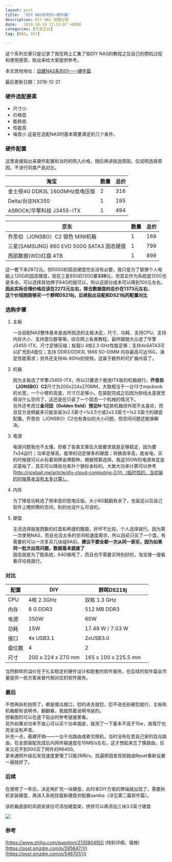 ```yaml
---
layout: post
title:  "DIY NAS系列01—硬件篇"
description: DIY NAS 搭建过程
date:   2018-10-19 12:33:07 +0800
categories: [不务正业]
tag: [NAS, DIY]

---
```


这个系列文章只是记录了我在网上汇集了些DIY NAS的教程之后自己的攒机过程和使用感受，贴出来给大家提供参考。

本文其他地址：[自建NAS系列01——硬件篇](https://www.jianshu.com/p/52707f24c07e)

最后更新日期：2019-12-21  

### 硬件选配要素

* 尺寸小
* 价格低
* 能耗低
* 性能高
* 噪音小
这是在选配NAS时基本需要满足的几个条件。

### 硬件配置
这里直接贴出来硬件配置和当时的购入价格，随后再讲挑选原因，仅说明选择原因，不进行同类产品对比。  

 淘宝                           |       数量 | 总价 
 ------------------------------ | ---- | ---- 
 金士顿4G DDR3L 1600MHz低电压版 | 2    | 316 
 Delta/台达NX350                | 1    | 195  |
 ASROCK/华擎科技 J3455-ITX      | 1    | 494  

| 京东                                      | 数量 | 总价 |
| ----------------------------------------- | ---- | ---- |
| 乔思伯（JONSBO）C2 银色 MINI机箱          | 1    | 169  |
| 三星(SAMSUNG) 860 EVO 500G SATA3 固态硬盘 | 1    | 799  |
| 西部数据(WD)红盘 4TB                      | 1    | 899  |

这一套下来2872元，但500G的固态硬盘完全没有必要，我只是为了替换个人电脑上120G的固态硬盘，现在三星850的120G要**339**元，但其实作为系统盘120G也是多余，可以选择其他牌子64G的就可以，所以这部分成本可以降到100元左右。**因此实际合理价格应该在2272元左右，除去数据盘的总价在1373元左右**。  
**这个价钱刚刚够买一个群晖DS218j，后续贴出自配和DS218j的配置对比**

### 选购步骤

1. 主板

   一台自配NAS整体基本是由所挑选的主板决定，尺寸、功耗、支持CPU、支持内存大小、支持盘位数等等。综合网上各类教程，最终跟随大众选了华擎J3455-ITX。尺寸足够压缩；板载U 4核2.3 GHz性能足够；支持4xSATA3可以扩充到4盘位；支持 DDR3/DDR3L 1866 SO-DIMM 内存最高可达16G，满足性能需求；另外还支持4k 60Hz的视频，这属于额外的可扩展内容了。

2. 机箱

   因为主板选了华擎J3455-ITX，所以只要选个能放ITX板的机箱就行。**乔思伯（JONSBO）C2**尺寸为200x224x270MM，大致相当于一台13寸macbook的长宽，一个小臂的高度，尺寸已足够小。在装配完成之后因为排线太差就觉得没什么空间了，这还是在只装了一个固态一个机械的情况下。  
   另外还考虑过**金河田（Golden field）预见N-1**这款机箱但外观不太喜欢，而且官方说明最多只能安装3x2.5英寸+1x3.5寸或2x3.5英寸+1x2.5英寸的硬盘配置。乔思伯（JONSBO）C2也有类似的大小问题，但空间问题还能够解决。

3. 电源

   电源问题我也不太懂，但看了各类文章后大致要求就是足够稳定，因为要7x24运行；功率足够高，能带的动足够多的硬盘；转换效率高，能省电，买的时候就可以从标着铜牌金牌那种，根据预算选择。我这350W的电源肯定是买富裕了，其实可以降些功率升个银标金标的。大致大功率计算可以参考[http://riceball.me/article/diy-cloud-computing-2/]()（临时找的，当初装的时候基本没有太多计算）。

4. 内存

   为了降低功耗选了频率低的低电压版，大小8G戳戳有余了，也留足以后自己软件上瞎折腾的空间，别的也没什么可说的。

5. 硬盘

   主流选择就是西数的红盘和希捷的酷狼，好坏不比较，个人选择就行。因为第一次使用NAS，而且也没太多的空间和速度需求，所以目前只买了一个盘，有需要的可以一次多买几块组RAID。**建议不要全都一次从同一家买，因为如果同一批次出现问题，数据基本就废了**  
   固态就是为了跑系统，64G够用了，而且也不需要买特别好的，淘宝搜一搜看看评论挑就行。

### 对比

| 配置   | DIY                | 群晖DS218j             |      |
| ------ | ------------------ | ---------------------- | ---- |
| CPU    | 4核 2.3GHz         | 双核 1.3 GHz           |      |
| 内存   | 8 G DDR3           | 512 MB DDR3            |      |
| 电源   | 350W               | 60W                    |      |
| 功耗   | 15W                | 17.48 W / 7.03 W       |      |
| 接口   | 4x USB3.1          | 2xUSB3.0               |      |
| 盘位数 | 4                  | 2                      |      |
| 尺寸   | 200 x 224 x 270 mm | 165  x 100  x 225.5 mm |      |

当然群晖的溢价在于扎实稳定的硬件设计和配套的软件服务，在后续的软件篇会尽量提供一些方案来替代相对应的软件服务。

### 最后
不想再拆机拍照了，都是傻瓜接口，怼的进去就怼，怼不进去别硬怼就行，主板和机箱都有说明书，翻翻看，我就照着说明书装的。  
想看图的可以在底下贴出的参考链接里看。  
另外如果对功率不放心可以买个功率插座，我测了一下基本不高于15w，放客厅也完全没有声音。  
补充一点，基建开销——一台千兆路由或者交换机，当时没有在意自己家的百兆路由，在全部装配完成后内网传输速度在10MB/s左右，这才想起来忘了换路由，后来又花不到500买了网件的R6400。  
拿来通网升级后发现速度更慢了只能2MB/s，找遍原因发现把路由Reset重新设置一遍就好了。



### 后续

在使用了一年后，决定再扩充一块硬盘，此时本DIY方案的弊端就出现了，需要拆机安装硬盘，再进入系统挂载新硬盘并配置samba（详见第二篇软件篇）。

该机箱底部的风扇安装位可添加硬盘架，挤挤可以再添加三块3.5英寸硬盘

![](https://pggwqa.dm.files.1drv.com/y4m10md7Fbk_XEocp2xkh9o4G34Za6_LzU5uQ7H9L3E5S9Ja_7sEMCdzHcG2mXSVOynvrL48ZkUwRGcRdLr0PZp7G8ByWHmgCU6CbQ8uYMSYUeUrgG8dSJly50dlHGOj6Y5mDCwbHXbGhxEntrsao237Zdk0fNfZf0Rj8sRFzcggszcW9BJQP2G2766xOkjyv91B0Hari7Fe7a4VPNTWsFMRg?width=371&height=660&cropmode=none)

### 参考

[https://www.zhihu.com/question/21359049]() (特别详细，强推)  
[https://post.smzdm.com/p/595647/]()  
[https://post.smzdm.com/p/546701/]()  